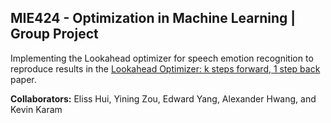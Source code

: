 ## MIE424 - Optimization in Machine Learning | Group Project
Implementing the Lookahead optimizer for speech emotion recognition to reproduce results in the [Lookahead Optimizer: k steps forward, 1 step back](https://arxiv.org/abs/1907.08610) paper.

**Collaborators:** Eliss Hui, Yining Zou, Edward Yang, Alexander Hwang, and Kevin Karam
